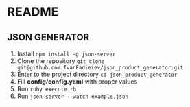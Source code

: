 # README

## JSON GENERATOR

1. Install ```npm install -g json-server``` 
2. Clone the repository ```git clone git@github.com:IvanFadieiev/json_product_generator.git```
3. Enter to the project directory ```cd json_product_generator```
4. Fill **config/config.yaml** with proper values
5. Run ```ruby execute.rb```
6. Run ```json-server --watch example.json```
